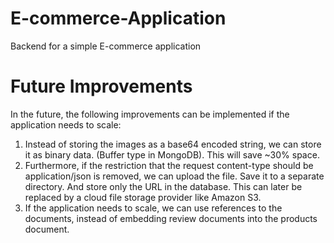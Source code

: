 # E-commerce-Application
Backend for a simple E-commerce application

# Future Improvements
In the future, the following improvements can be implemented if the application needs to scale:

1) Instead of storing the images as a base64 encoded string, we can store it as binary data. (Buffer type in MongoDB). This will save ~30% space. 
2) Furthermore, if the restriction that the request content-type should be application/json is removed, we can upload the file. Save it to a separate directory. And store only the URL in the database. This can later be replaced by a cloud file storage provider like Amazon S3. 
2) If the application needs to scale, we can use references to the documents, instead of embedding review documents into the products document. 
